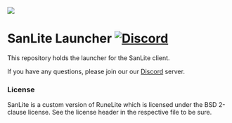 ![](https://i.imgur.com/DrOHIyS.png)
# SanLite Launcher [![Discord](https://img.shields.io/discord/634166880411713576?style=flat-square)](https://discord.gg/hNgWmk6)

This repository holds the launcher for the SanLite client.

If you have any questions, please join our our [Discord](https://discord.gg/hNgWmk6) server.

### License

SanLite is a custom version of RuneLite which is licensed under the BSD 2-clause license. See the license header in the respective file to be sure.
